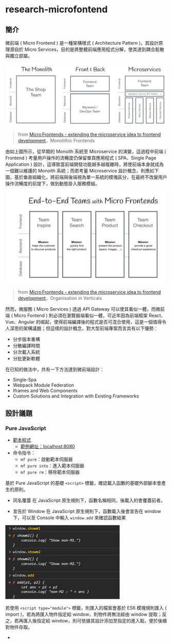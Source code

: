 # research-microfontend

## 簡介

微前端 ( Micro Frontend ) 是一種架構樣式 ( Architecture Pattern )，其設計原理源自於 Micro Services，目的是將整體前端應用程式分解，使其達到耦合鬆散與獨立部屬。

![](./doc/img/monolith-frontback-microservices.png)
> from [Micro Frontends - extending the microservice idea to frontend development](https://micro-frontends.org/)，Monolithic Frontends

由如上圖所示，從早期的 Monoith 系統至 Microservice 的演變，這過程中前端 ( Frontend ) 考量用戶操作的流暢度仍保留單頁應用程式 ( SPA、Single Page Application ) 設計，這導致當前端開發功能越多越複雜時，將使前端本身就成為一個難以維護的 Monoith 系統；而若考量 Microservice 設計概念，則應如下圖，基於垂直組織化，將前端與後端視為單一系統的模塊區分，在最終不改變用戶操作流暢度的前提下，做到動態掛入服務模組。

![](./doc/img/verticals-headline.png)
> from [Micro Frontends - extending the microservice idea to frontend development](https://micro-frontends.org/)，Organisation in Verticals

然而，微服務 ( Micro Services ) 透過 API Gateway 可以使其看似一體，而微前端 ( Micro Fontend ) 則必須在瀏覽器端看似一體，可近年因為前端框架 React、Vue、Angular 的崛起，使得前端編譯後的程式是否可混合使用，這是一個值得令人深思的架構議題；但這樣的設計概念，對大型前端專案而言具有以下優勢：

+ 分步版本重構
+ 分散編譯時間
+ 分次載入系統
+ 分批更新軟體

在已知的做法中，共有一下方法達到微前端設計：

+ Single-Spa
+ Webpack Module Federation
+ Iframes and Web Components
+ Custom Solutions and Integration with Existing Frameworks

## 設計議題

### Pure JavaScript

+ [範本程式](./app/pure)
    - [範例網址：localhost:8080](http://localhost:8080/)
+ 命令指令：
    - ```mf pure```：啟動範本伺服器
    - ```mf pure into```：進入範本伺服器
    - ```mf pure rm```：移除範本伺服器

基於 Pure JavaScript 的基礎 ```<script>``` 標籤，確認載入函數的基礎外部腳本會產生的原則。

+ 同名覆蓋
在 JavaScript 原生規則下，函數名稱相同，後載入的會覆蓋前者。

+ 宣告於 Window
在 JavaScript 原生規則下，函數載入後會宣告在 window 下，可以至 Console 中輸入 ```window.add``` 來確認函數結果

![](./doc/img/pure-demo-001.png)

若使用 ```<script type="module">``` 標籤，則匯入的檔案會基於 ES6 模塊規則匯入 ( import )，若為將匯入物件指定給 window，則物件將無法經由 window 提取；反之，若再匯入後指定給 window，則可依據其設計添加至指定的進入點，便於後續對物件存取。

+ [<script>: type attribute](https://developer.mozilla.org/en-US/docs/Web/HTML/Element/script/type)
    - [JavaScript modules - MDN](https://developer.mozilla.org/en-US/docs/Web/JavaScript/Guide/Modules)
    - [SCRIPT 標籤與模組](https://openhome.cc/zh-tw/javascript/script/module/)

![](./doc/img/pure-demo-002.png)

此外，由於匯入並指定給 Window 的方式有所差別，可以看到指定後的物件結構並不相同。

+ ```window.m1``` 是在模組檔案最尾端添加，這樣使用模組在 window 的名稱為固定
+ ```window.m2``` 是在模組匯入後由 index.html 內添加進 window，這樣使用模組在 window 的名稱可於載入後再決定

### Web component

+ [範本程式](./app/webcom)
    - [範例網址：localhost:8081](http://localhost:8081/)
+ 命令指令：
    - ```mf webcom```：啟動範本伺服器
    - ```mf webcom into```：進入範本伺服器
    - ```mf webcom rm```：移除範本伺服器

![](./doc/img/webcom-shadow-dom.png)
> from [Web Components and Types it’s Includes in LWC](https://jayakrishnasfdc.wordpress.com/2020/11/29/web-components-and-types-its-includes-in-lwc/)

Web Component 是基於 [HTMLElement](https://developer.mozilla.org/en-US/docs/Web/API/HTMLElement) 的 DOM API，以此封裝 HTML、CSS、JS 設定與行為，從而完成具有獨立可重複利用的元件；而構成其封裝，主要有三個功能：

+ Custom Elements：用於宣告繼承 HTMLElement 的類別，實際在 DOM 中的標籤名稱
+ Shadow DOM：另 HTMLElement 具有自己的 DOM Tree，並確 HTMLElement 中的 HTML、CSS、JS 僅影響自身的 DOM
+ HTML Templates：透過載入額外宣告的 HTML 樣板，替代 HTMLElement 內經由 DOM API 逐個建立的 DOM 內容

對於 Web Component 其他的功能與運用可以參考 MDN 在 [web-components-examples](https://github.com/mdn/web-components-examples/) 中的範例，而其中最主要的設計是 Shadow DOM，基於以下特性，可令其成為 [iframe](https://developer.mozilla.org/en-US/docs/Web/HTML/Element/iframe) 替代解決方案：

+ Isolated DOM：隔絕性，Shadow DOM 可視為 DOM 中的 DOM，因保有自身的 DOM Tree，使其下的 HTML、CSS、JS 可與上層的 DOM 隔離。
+ Scoped CSS：因隔絕性，Shadow DOM 中定義的 CSS 作用範圍僅限 Shadow DOM。
+ Composition：因隔絕性，Shadow DOM 內的 DOM Tree 獨立於外，因此，可基於 ```<select>```、```<form>``` 等元素構成期望的互動行為。

嚴格來說，Web Component 是 ```<script type="module">``` 的一種延伸運用，先透過 es6 模組的獨立性載入程式，在程式載入完畢後宣告自身類別對應的元素名稱，並基於其自身 Shadwo DOM 特性，做到內部獨立的特性，從而讓整個 HTML 主頁能反覆利用該元素。

而範本程式主要基於前述三功能設計：

+ ```com-1```，基於 HTMLElement 宣告類別，並新增元素至畫面
    - 本範例內宣告 ```<style>``` 於此，可以發現此處宣告的樣式影響了整體的 ```div``` 文字顏色
+ ```com-2```，基於 HTMLElement 宣告類別，並新增元素至自身的 Shadwo DOM 中
    - 本範例內宣告 ```<style>``` 於此，可以可以發現此處宣告的樣式僅影響了 Shadow DOM 中的 ```div``` 文字顏色
+ ```com-3```，基於 HTMLElement 宣告類別，並將外部的 HTML 樣式添加自 Shadwo DOM 中

### Webpack

+ [範本程式](./app/webpack)
    - [範例網址：localhost:8082](http://localhost:8082/)
+ 命令指令：
    - ```mf webpack base```：啟動範本伺服器，伺服器內容來源於編譯 Webpack 專案
    - ```mf webpack base rm```：移除範本伺服器
    - ```mf webpack base dev```：啟動開發環境容器，並以 bash 進入容器內
    - ```mf webpack base serve```：啟動 Webpack 開發伺服器
    - ```mf webpack base dev```：編譯 Webpack 專案

基於 Webpack 進行 JavaScript 封裝，本質上，藉由 Webpack 的封裝並未於直接撰寫有何差別，只是 Webpack 可提供諸如開發伺服器、JS 與 CSS 整合與壓縮，這些常用的開發工具與產品化處理流程；若配合 Webpack 的 [Multiple Entry Points](https://webpack.js.org/concepts/output/#multiple-entry-points)，可針對各個 Web Component 進行編譯與獨立輸出，並自動合併至 HTML 主頁中。

### Multiple Frontend Framework

基於不同前端框架的範本建立

+ [範本程式](./app/mff)
    - [範例網址：localhost:8083](http://localhost:8083/)
+ 命令指令：
    - ```mf mff```：啟動範本伺服器，伺服器內容來源於編譯 Webpack 專案
    - ```mf mff rm```：移除範本伺服器

### Webpack Module Federation

基於 Webpack Module Federation 設計原理，建立不同前端框架的範本混用：

+ 基礎封裝 base 與存取原則
    + 模組登記、搜尋、取回方式
+ 基於框架的 web component
    + React 不同版本
    + React、Vue、Angular 框架混用

其設計應注意以下可能問題：

+ 多個封裝、分次載入運作
+ 一個頁面動態載入多個框架程式是否會有 JS 衝突
+ 如何正確呼叫到指定框架的內容

### Single-Spa

基於前述範本，使用 Single-Spa 框架。

## 文獻

+ [A Comprehensive Guide to Micro Frontend Architecture](https://medium.com/appfoster/a-comprehensive-guide-to-micro-frontend-architecture-cc0e31e0c053)
    - [Web Components - MDN ](https://developer.mozilla.org/en-US/docs/Web/API/Web_components)
        + [Micro Frontends - extending the microservice idea to frontend development](https://micro-frontends.org/)
        + [web-components-examples - MDN Github](https://github.com/mdn/web-components-examples/)
        + [Styling a Web Component](https://css-tricks.com/styling-a-web-component/)
        + [Web Component 學習筆記](https://johnnywang1994.github.io/book/articles/js/web-component.html)
        + [Shadow DOM ：獨立的Web組件](https://www.gss.com.tw/blog/shadow-dom-%EF%BC%9A%E7%8D%A8%E7%AB%8B%E7%9A%84web%E7%B5%84%E4%BB%B6)
        + iframe vs web component
            - [iFrames and Web Components | Thoughtful technologies](https://www.factorial.io/en/blog/building-towards-reusable-modular-web-iframes-and-web-components)
            - [Removing iframe and Switching to Web Component for the Most Popular PDF Viewer](https://apryse.com/blog/replacing-iframe-to-web-component)
    - [HTML <iframe> Tag - w3schools](https://www.w3schools.com/tags/tag_iframe.ASP)
        + [The Strengths and Benefits of Micro Frontends](https://www.toptal.com/front-end/micro-frontends-strengths-benefits)
    - [Module Federation - Webpack](https://webpack.js.org/concepts/module-federation/)
        + [微服務很夯，那你有聽過微前端嗎？初探 Micro Frontends 程式架構](https://medium.com/starbugs/e0a8469be601)
        + [[architecture] Micro-Frontends](https://pjchender.dev/system-design-and-architecture/architecture-udemy-microfrontend/)
+ [single-spa](https://single-spa.js.org/)
    - [Concept: Microfrontends](https://single-spa.js.org/docs/microfrontends-concept/)
